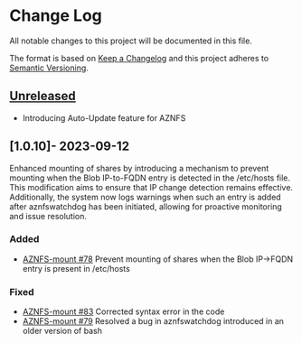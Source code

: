 # Change Log
All notable changes to this project will be documented in this file.

The format is based on [Keep a Changelog](http://keepachangelog.com/)
and this project adheres to [Semantic Versioning](http://semver.org/).

## [Unreleased](https://github.com/Azure/AZNFS-mount/pull/84)

- Introducing Auto-Update feature for AZNFS

## [1.0.10]- 2023-09-12

Enhanced mounting of shares by introducing a mechanism to prevent mounting when the Blob IP-to-FQDN entry is detected in the /etc/hosts file. This modification aims to ensure that IP change detection remains effective. Additionally, the system now logs warnings when such an entry is added after aznfswatchdog has been initiated, allowing for proactive monitoring and issue resolution.

### Added
- [AZNFS-mount #78](https://github.com/Azure/AZNFS-mount/pull/78)
  Prevent mounting of shares when the Blob IP->FQDN entry is present in /etc/hosts

### Fixed
- [AZNFS-mount #83](https://github.com/Azure/AZNFS-mount/pull/83)
  Corrected syntax error in the code
- [AZNFS-mount #79](https://github.com/Azure/AZNFS-mount/pull/79)
  Resolved a bug in aznfswatchdog introduced in an older version of bash